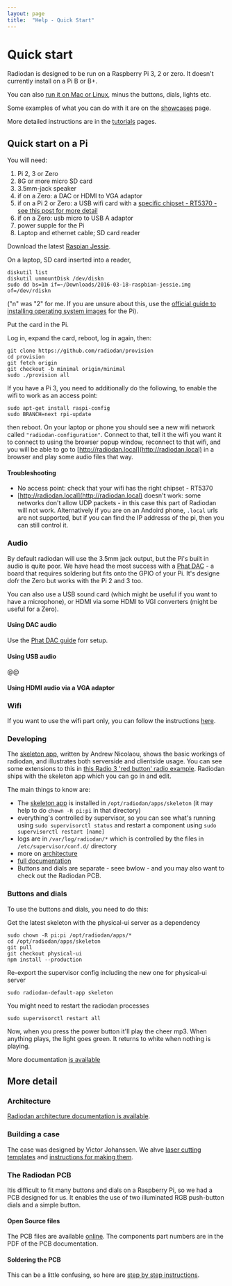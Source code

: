 ```yaml
---
layout: page
title:  "Help - Quick Start"
---
```


# Quick start

Radiodan is designed to be run on a Raspberry Pi 3, 2 or zero. It doesn't 
currently install on a Pi B or B+.

You can also [run it on Mac or Linux](/help/tutorials/simplest-radio-laptop.html), minus the buttons, dials, lights etc.

Some examples of what you can do with it are on the [showcases](/showcases) page.

More detailed instructions are in the [tutorials](/help/tutorials/) pages.

## Quick start on a Pi

You will need:

1. Pi 2, 3 or Zero
2. 8G or more micro SD card
3. 3.5mm-jack speaker
4. if on a Zero: a DAC or HDMI to VGA adaptor
5. if on a Pi 2 or Zero: a USB wifi card with a [specific chipset - RT5370 - see this post for more detail](https://planb.nicecupoftea.org/2015/01/23/a-quick-analysis-of-wifi-cards-for-using-a-raspberry-pi-as-an-access-point/)
6. if on a Zero: usb micro to USB A adaptor
7. power supple for the Pi
8. Laptop and ethernet cable; SD card reader

Download the latest [Raspian Jessie](https://www.raspberrypi.org/downloads/raspbian/).

On a laptop, SD card inserted into a reader, 

    diskutil list
    diskutil unmountDisk /dev/diskn
    sudo dd bs=1m if=~/Downloads/2016-03-18-raspbian-jessie.img of=/dev/rdiskn

("n" was "2" for me. If you are unsure about this, use the [official 
guide to installing operating system images](https://www.raspberrypi.org/documentation/installation/installing-images/) for the Pi).

Put the card in the Pi.

Log in, expand the card, reboot, log in again, then:

    git clone https://github.com/radiodan/provision
    cd provision
    git fetch origin
    git checkout -b minimal origin/minimal
    sudo ./provision all

If you have a Pi 3, you need to additionally do the following, to enable the 
wifi to work as an access point:

    sudo apt-get install raspi-config
    sudo BRANCH=next rpi-update

then reboot. On your laptop or phone you should see a new wifi network 
called ```"radiodan-configuration"```. Connect to that, tell it the wifi you 
want it to connect to using the browser popup window, reconnect to that 
wifi, and you will be able to go to 
[http://radiodan.local](http://radiodan.local) in a browser and play some 
audio files that way.

#### Troubleshooting

* No access point: check that your wifi has the right chipset - RT5370
* [http://radiodan.local](http://radiodan.local) doesn't work: some networks 
don't allow UDP packets - in this case this part of Radiodan will not work. 
Alternatively if you are on an Andoird phone, ```.local``` urls are not supported, 
but if you can find the IP addresss of the pi, then you can still control 
it.

### Audio 

By default radiodan will use the 3.5mm jack output, but the Pi's built in 
audio is quite poor. We have head the most success with a [Phat 
DAC](https://shop.pimoroni.com/products/phat-dac) - a board that requires 
soldering but fits onto the GPIO of your Pi. It's designe dofr the Zero but 
works with the Pi 2 and 3 too.

You can also use a USB sound card (which might be useful if you want to have 
a microphone), or HDMI via some HDMI to VGI converters (might be useful for 
a Zero).

#### Using DAC audio

Use the [Phat DAC guide](http://learn.pimoroni.com/tutorial/phat/raspberry-pi-phat-dac-install) forr setup.

#### Using USB audio

@@

#### Using HDMI audio via a VGA adaptor


### Wifi

If you want to use the wifi part only, you can follow the instructions 
[here](https://planb.nicecupoftea.org/2016/03/20/wifi-connect-quick-wifi-access-point-to-tell-a-raspberry-pi-about-a-wifi-network/).

### Developing

The [skeleton app](https://github.com/radiodan/radiodan-skeleton), written 
by Andrew Nicolaou, shows the basic workings of radiodan, and illustrates 
both serverside and clientside usage. You can see some extensions to this in 
[this Radio 3 'red button' radio 
example](https://github.com/radiodan-demos/r3_red_button). Radiodan ships 
with the skeleton app which you can go in and edit.

The main things to know are:

* The [skeleton app](https://github.com/radiodan/radiodan-skeleton) is installed in ```/opt/radiodan/apps/skeleton``` (it may help to do ```chown -R pi:pi``` in that directory)
* everything's controlled by supervisor, so you can see what's running using ```sudo supervisorctl status``` and restart a component using ```sudo supervisorctl restart [name]```
* logs are in ```/var/log/radiodan/*``` which is controlled by the files in ```/etc/supervisor/conf.d/``` directory
* more on [architecture](help/architecture.html) 
* [full documentation](http://radiodan-client.readthedocs.org)
* Buttons and dials are separate - seee bwlow - and you may also want to check out the Radiodan PCB.

### Buttons and dials

To use the buttons and dials, you need to do this:

Get the latest skeleton with the physical-ui server as a dependency

    sudo chown -R pi:pi /opt/radiodan/apps/*
    cd /opt/radiodan/apps/skeleton
    git pull
    git checkout physical-ui
    npm install --production

Re-export the supervisor config including the new one for physical-ui server

    sudo radiodan-default-app skeleton

You might need to restart the radiodan processes

    sudo supervisorctl restart all

Now, when you press the power button it'll play the cheer mp3. When anything 
plays, the light goes green. It returns to white when nothing is playing.

More documentation [is available](http://radiodan-client.readthedocs.org/en/latest/usage/physical-buttons-and-interface/)

## More detail

### Architecture

[Radiodan architecture documentation is available](/help/architecture.html).

### Building a case

The case was designed by Victor Johanssen. We ahve [laser cutting 
templates](https://github.com/radiodan/hardware/tree/master/case) and 
[instructions for making them](/help/tutorials/make-a-case.html).

### The Radiodan PCB

Itis difficult to fit many buttons and dials on a Raspberry Pi, so we had a 
PCB designed for us. It enables the use of two illuminated RGB push-button 
dials and a simple button.

#### Open Source files

The PCB files are available 
[online](https://github.com/radiodan/hardware/tree/master/pcb). The
components part numbers are in the PDF of the PCB documentation.

#### Soldering the PCB

This can be a little confusing, so here are [step by step instructions](https://github.com/radiodan-archive/project/blob/master/docs/physical_ui_pcb_v1.md).


